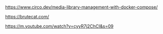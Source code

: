 https://www.circo.dev/media-library-management-with-docker-compose/

https://brutecat.com/

https://m.youtube.com/watch?v=cyyR7j2ChCI&s=09